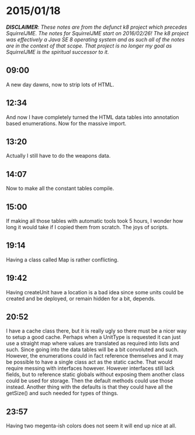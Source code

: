 # 2015/01/18

***DISCLAIMER***: _These notes are from the defunct k8 project which_
_precedes SquirrelJME. The notes for SquirrelJME start on 2016/02/26!_
_The k8 project was effectively a Java SE 8 operating system and as such_
_all of the notes are in the context of that scope. That project is no_
_longer my goal as SquirrelJME is the spiritual successor to it._

## 09:00

A new day dawns, now to strip lots of HTML.

## 12:34

And now I have completely turned the HTML data tables into annotation based
enumerations. Now for the massive import.

## 13:20

Actually I still have to do the weapons data.

## 14:07

Now to make all the constant tables compile.

## 15:00

If making all those tables with automatic tools took 5 hours, I wonder how
long it would take if I copied them from scratch. The joys of scripts.

## 19:14

Having a class called Map is rather conflicting.

## 19:42

Having createUnit have a location is a bad idea since some units could be
created and be deployed, or remain hidden for a bit, depends.

## 20:52

I have a cache class there, but it is really ugly so there must be a nicer way
to setup a good cache. Perhaps when a UnitType is requested it can just use a
straight map where values are translated as required into lists and such.
Since going into the data tables will be a bit convoluted and such. However,
the enumerations could in fact reference themselves and it may be possible to
have a single class act as the static cache. That would require messing with
interfaces however. However interfaces still lack fields, but to reference
static globals without exposing them another class could be used for storage.
Then the default methods could use those instead. Another thing with the
defaults is that they could have all the getSize() and such needed for types
of things.

## 23:57

Having two megenta-ish colors does not seem it will end up nice at all.

